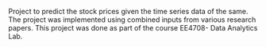 Project to predict the stock prices given the time series data of the same. The project was implemented using combined inputs from various research papers. This project was done as part of the course EE4708- Data Analytics Lab.
